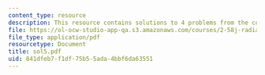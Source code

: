 ```yaml
---
content_type: resource
description: This resource contains solutions to 4 problems from the course text book.
file: https://ol-ocw-studio-app-qa.s3.amazonaws.com/courses/2-58j-radiative-transfer-spring-2006/841dfeb7f1df75b55ada4bbf6da63551_sol5.pdf
file_type: application/pdf
resourcetype: Document
title: sol5.pdf
uid: 841dfeb7-f1df-75b5-5ada-4bbf6da63551
---
```

